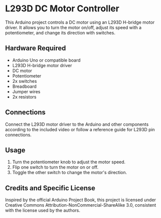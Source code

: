 # L293D DC Motor Controller

This Arduino project controls a DC motor using an L293D H-bridge motor driver. It allows you to turn the motor on/off, adjust its speed with a potentiometer, and change its direction with switches.

## Hardware Required

- Arduino Uno or compatible board
- L293D H-bridge motor driver
- DC motor
- Potentiometer
- 2x switches
- Breadboard
- Jumper wires
- 2x resistors

## Connections

Connect the L293D motor driver to the Arduino and other components according to the included video or follow a reference guide for L293D pin connections.

## Usage

1. Turn the potentiometer knob to adjust the motor speed.
2. Flip one switch to turn the motor on or off.
3. Toggle the other switch to change the motor's direction.

## Credits and Specific License
Inspired by the official Arduino Project Book, this project is licensed under Creative Commons Attribution-NonCommercial-ShareAlike 3.0, consistent with the license used by the authors.
